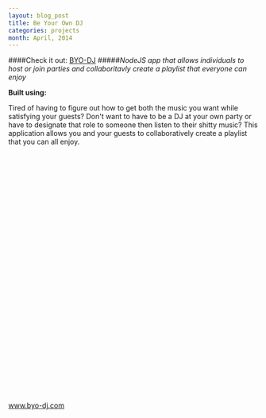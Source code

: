 ```yaml
---
layout: blog_post
title: Be Your Own DJ
categories: projects
month: April, 2014
---
```

####Check it out: [BYO-DJ](http://www.byo-dj.com)
#####*NodeJS app that allows individuals to host or join parties and collaboritavly create a playlist that everyone can enjoy*

<p><strong>Built using:</strong>&nbsp;&nbsp;<span title="Node.js" class="pict-prog-nodejs01 fa-2x"> </span>&nbsp;<span title="CoffeeScript" class="pict-prog-coffeescr fa-2x"> </span>&nbsp;<span title="JQuery" class="pict-prog-jquery fa-2x"> </span>&nbsp;<span title="HTML5" class="pict-html5-01 fa-2x"> </span>&nbsp;<span title="CSS3" class="pict-css3-01 fa-2x"> </span></p>

Tired of having to figure out how to get both the music you want while satisfying your guests? Don't want to have to be a DJ at your own party or have to designate that role to someone then listen to their shitty music? This application allows you and your guests to collaboratively create a playlist that you can all enjoy.

<!-- abridge -->

<object data=http://www.byo-dj.com width="100%" height="550px"> <embed src=http://www.byo-dj.com width="100%" height="500px"> </embed> <a href="http://www.byo-dj.com">www.byo-dj.com</a> </object>